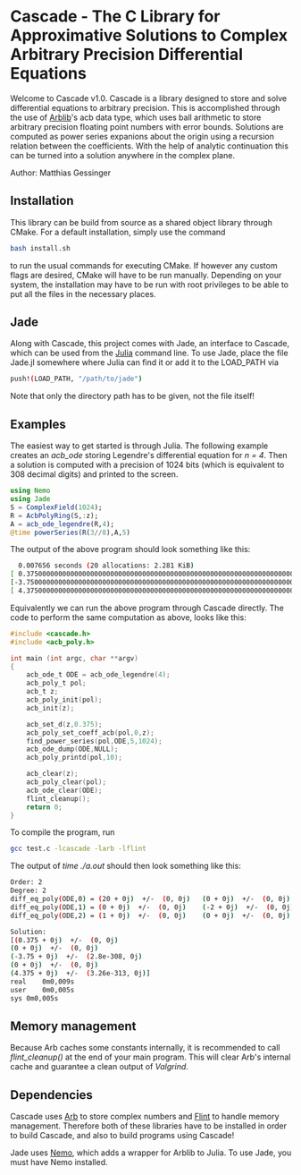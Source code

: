 # Cascade - The C Library for Approximative Solutions to Complex Arbitrary Precision Differential Equations

Welcome to Cascade v1.0.
Cascade is a library designed to store and solve differential equations to arbitrary precision. This is accomplished through the use of [Arblib](https://arblib.org)'s acb data type, which uses ball arithmetic to store arbitrary precision floating point numbers with error bounds. Solutions are computed as power series expanions about the origin using a recursion relation between the coefficients. With the help of analytic continuation this can be turned into a solution anywhere in the complex plane.

Author: Matthias Gessinger

## Installation

This library can be build from source as a shared object library through CMake. For a default installation, simply use the command

```bash
bash install.sh
```
to run the usual commands for executing CMake. If however any custom flags are desired, CMake will have to be run manually.
Depending on your system, the installation may have to be run with root privileges to be able to put all the files in the necessary places.

## Jade

Along with Cascade, this project comes with Jade, an interface to Cascade, which can be used from the [Julia](https://julialang.org) command line. To use Jade, place the file Jade.jl somewhere where Julia can find it or add it to the LOAD\_PATH via

```bash
push!(LOAD_PATH, "/path/to/jade")
```
Note that only the directory path has to be given, not the file itself!

## Examples

The easiest way to get started is through Julia. The following example creates an *acb_ode* storing Legendre's differential equation for *n = 4*. Then a solution is computed with a precision of 1024 bits (which is equivalent to 308 decimal digits) and printed to the screen.

```julia
using Nemo
using Jade
S = ComplexField(1024);
R = AcbPolyRing(S,:z);
A = acb_ode_legendre(R,4);
@time powerSeries(R(3//8),A,5)
```
The output of the above program should look something like this:

```bash
  0.007656 seconds (20 allocations: 2.281 KiB)
[ 0.37500000000000000000000000000000000000000000000000000000000000000000000000000 + i*0, 0 + i*0,
[-3.75000000000000000000000000000000000000000000000000000000000000000000000000000 +/- 1e-313] + i*0, 0 + i*0,
[ 4.37500000000000000000000000000000000000000000000000000000000000000000000000000 +/- 1e-313] + i*0 ]
```

Equivalently we can run the above program through Cascade directly. The code to perform the same computation as above, looks like this:
```C
#include <cascade.h>
#include <acb_poly.h>

int main (int argc, char **argv)
{
    acb_ode_t ODE = acb_ode_legendre(4);
    acb_poly_t pol;
    acb_t z;
    acb_poly_init(pol);
    acb_init(z);

    acb_set_d(z,0.375);
    acb_poly_set_coeff_acb(pol,0,z);
    find_power_series(pol,ODE,5,1024);
    acb_ode_dump(ODE,NULL);
    acb_poly_printd(pol,10);

    acb_clear(z);
    acb_poly_clear(pol);
    acb_ode_clear(ODE);
    flint_cleanup();
    return 0;
}
```

To compile the program, run
```bash
gcc test.c -lcascade -larb -lflint
```

The output of *time ./a.out* should then look something like this:
```bash
Order: 2
Degree: 2
diff_eq_poly(ODE,0) = (20 + 0j)  +/-  (0, 0j)	(0 + 0j)  +/-  (0, 0j)	(0 + 0j)  +/-  (0, 0j)
diff_eq_poly(ODE,1) = (0 + 0j)  +/-  (0, 0j)	(-2 + 0j)  +/-  (0, 0j)	(0 + 0j)  +/-  (0, 0j)
diff_eq_poly(ODE,2) = (1 + 0j)  +/-  (0, 0j)	(0 + 0j)  +/-  (0, 0j)	(-1 + 0j)  +/-  (0, 0j)

Solution:
[(0.375 + 0j)  +/-  (0, 0j)
(0 + 0j)  +/-  (0, 0j)
(-3.75 + 0j)  +/-  (2.8e-308, 0j)
(0 + 0j)  +/-  (0, 0j)
(4.375 + 0j)  +/-  (3.26e-313, 0j)]
real	0m0,009s
user	0m0,005s
sys	0m0,005s
```

## Memory management

Because Arb caches some constants internally, it is recommended to call *flint_cleanup()* at the end of your main program. This will clear Arb's internal cache and guarantee a clean output of *Valgrind*.

## Dependencies

Cascade uses [Arb](https://arblib.org) to store complex numbers and [Flint](http://flintlib.org) to handle memory management. Therefore both of these libraries have to be installed in order to build Cascade, and also to build programs using Cascade!

Jade uses [Nemo](https://nemocas.org), which adds a wrapper for Arblib to Julia. To use Jade, you must have Nemo installed.

